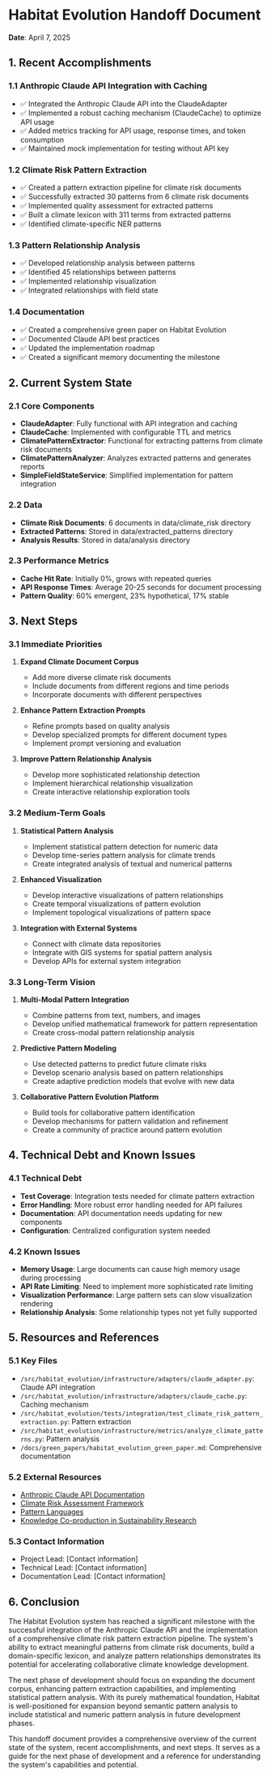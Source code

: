 # Habitat Evolution Handoff Document

**Date**: April 7, 2025

## 1. Recent Accomplishments

### 1.1 Anthropic Claude API Integration with Caching
- ✅ Integrated the Anthropic Claude API into the ClaudeAdapter
- ✅ Implemented a robust caching mechanism (ClaudeCache) to optimize API usage
- ✅ Added metrics tracking for API usage, response times, and token consumption
- ✅ Maintained mock implementation for testing without API key

### 1.2 Climate Risk Pattern Extraction
- ✅ Created a pattern extraction pipeline for climate risk documents
- ✅ Successfully extracted 30 patterns from 6 climate risk documents
- ✅ Implemented quality assessment for extracted patterns
- ✅ Built a climate lexicon with 311 terms from extracted patterns
- ✅ Identified climate-specific NER patterns

### 1.3 Pattern Relationship Analysis
- ✅ Developed relationship analysis between patterns
- ✅ Identified 45 relationships between patterns
- ✅ Implemented relationship visualization
- ✅ Integrated relationships with field state

### 1.4 Documentation
- ✅ Created a comprehensive green paper on Habitat Evolution
- ✅ Documented Claude API best practices
- ✅ Updated the implementation roadmap
- ✅ Created a significant memory documenting the milestone

## 2. Current System State

### 2.1 Core Components
- **ClaudeAdapter**: Fully functional with API integration and caching
- **ClaudeCache**: Implemented with configurable TTL and metrics
- **ClimatePatternExtractor**: Functional for extracting patterns from climate risk documents
- **ClimatePatternAnalyzer**: Analyzes extracted patterns and generates reports
- **SimpleFieldStateService**: Simplified implementation for pattern integration

### 2.2 Data
- **Climate Risk Documents**: 6 documents in data/climate_risk directory
- **Extracted Patterns**: Stored in data/extracted_patterns directory
- **Analysis Results**: Stored in data/analysis directory

### 2.3 Performance Metrics
- **Cache Hit Rate**: Initially 0%, grows with repeated queries
- **API Response Times**: Average 20-25 seconds for document processing
- **Pattern Quality**: 60% emergent, 23% hypothetical, 17% stable

## 3. Next Steps

### 3.1 Immediate Priorities
1. **Expand Climate Document Corpus**
   - Add more diverse climate risk documents
   - Include documents from different regions and time periods
   - Incorporate documents with different perspectives

2. **Enhance Pattern Extraction Prompts**
   - Refine prompts based on quality analysis
   - Develop specialized prompts for different document types
   - Implement prompt versioning and evaluation

3. **Improve Pattern Relationship Analysis**
   - Develop more sophisticated relationship detection
   - Implement hierarchical relationship visualization
   - Create interactive relationship exploration tools

### 3.2 Medium-Term Goals
1. **Statistical Pattern Analysis**
   - Implement statistical pattern detection for numeric data
   - Develop time-series pattern analysis for climate trends
   - Create integrated analysis of textual and numerical patterns

2. **Enhanced Visualization**
   - Develop interactive visualizations of pattern relationships
   - Create temporal visualizations of pattern evolution
   - Implement topological visualizations of pattern space

3. **Integration with External Systems**
   - Connect with climate data repositories
   - Integrate with GIS systems for spatial pattern analysis
   - Develop APIs for external system integration

### 3.3 Long-Term Vision
1. **Multi-Modal Pattern Integration**
   - Combine patterns from text, numbers, and images
   - Develop unified mathematical framework for pattern representation
   - Create cross-modal pattern relationship analysis

2. **Predictive Pattern Modeling**
   - Use detected patterns to predict future climate risks
   - Develop scenario analysis based on pattern relationships
   - Create adaptive prediction models that evolve with new data

3. **Collaborative Pattern Evolution Platform**
   - Build tools for collaborative pattern identification
   - Develop mechanisms for pattern validation and refinement
   - Create a community of practice around pattern evolution

## 4. Technical Debt and Known Issues

### 4.1 Technical Debt
- **Test Coverage**: Integration tests needed for climate pattern extraction
- **Error Handling**: More robust error handling needed for API failures
- **Documentation**: API documentation needs updating for new components
- **Configuration**: Centralized configuration system needed

### 4.2 Known Issues
- **Memory Usage**: Large documents can cause high memory usage during processing
- **API Rate Limiting**: Need to implement more sophisticated rate limiting
- **Visualization Performance**: Large pattern sets can slow visualization rendering
- **Relationship Analysis**: Some relationship types not yet fully supported

## 5. Resources and References

### 5.1 Key Files
- `/src/habitat_evolution/infrastructure/adapters/claude_adapter.py`: Claude API integration
- `/src/habitat_evolution/infrastructure/adapters/claude_cache.py`: Caching mechanism
- `/src/habitat_evolution/tests/integration/test_climate_risk_pattern_extraction.py`: Pattern extraction
- `/src/habitat_evolution/infrastructure/metrics/analyze_climate_patterns.py`: Pattern analysis
- `/docs/green_papers/habitat_evolution_green_paper.md`: Comprehensive documentation

### 5.2 External Resources
- [Anthropic Claude API Documentation](https://docs.anthropic.com/claude/reference/getting-started-with-the-api)
- [Climate Risk Assessment Framework](https://www.ipcc.ch/report/ar6/wg2/)
- [Pattern Languages](https://www.patternlanguage.com/)
- [Knowledge Co-production in Sustainability Research](https://www.nature.com/articles/s41893-019-0448-2)

### 5.3 Contact Information
- Project Lead: [Contact information]
- Technical Lead: [Contact information]
- Documentation Lead: [Contact information]

## 6. Conclusion

The Habitat Evolution system has reached a significant milestone with the successful integration of the Anthropic Claude API and the implementation of a comprehensive climate risk pattern extraction pipeline. The system's ability to extract meaningful patterns from climate risk documents, build a domain-specific lexicon, and analyze pattern relationships demonstrates its potential for accelerating collaborative climate knowledge development.

The next phase of development should focus on expanding the document corpus, enhancing pattern extraction capabilities, and implementing statistical pattern analysis. With its purely mathematical foundation, Habitat is well-positioned for expansion beyond semantic pattern analysis to include statistical and numeric pattern analysis in future development phases.

This handoff document provides a comprehensive overview of the current state of the system, recent accomplishments, and next steps. It serves as a guide for the next phase of development and a reference for understanding the system's capabilities and potential.
